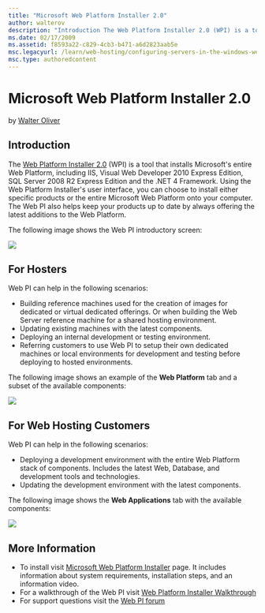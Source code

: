 ```yaml
---
title: "Microsoft Web Platform Installer 2.0"
author: walterov
description: "Introduction The Web Platform Installer 2.0 (WPI) is a tool that installs Microsoft's entire Web Platform, including IIS, Visual Web Developer 2010 Express E..."
ms.date: 02/17/2009
ms.assetid: f8593a22-c829-4cb3-b471-a6d2823aab5e
msc.legacyurl: /learn/web-hosting/configuring-servers-in-the-windows-web-platform/microsoft-web-platform-installer-20
msc.type: authoredcontent
---
```

Microsoft Web Platform Installer 2.0
====================
by [Walter Oliver](https://github.com/walterov)

## Introduction

The [Web Platform Installer 2.0](https://www.microsoft.com/web/downloads/platform.aspx) (WPI) is a tool that installs Microsoft's entire Web Platform, including IIS, Visual Web Developer 2010 Express Edition, SQL Server 2008 R2 Express Edition and the .NET 4 Framework. Using the Web Platform Installer's user interface, you can choose to install either specific products or the entire Microsoft Web Platform onto your computer. The Web PI also helps keep your products up to date by always offering the latest additions to the Web Platform.

The following image shows the Web PI introductory screen:

![](microsoft-web-platform-installer-20/_static/image3.png)

## For Hosters

Web PI can help in the following scenarios:

- Building reference machines used for the creation of images for dedicated or virtual dedicated offerings. Or when building the Web Server reference machine for a shared hosting environment.
- Updating existing machines with the latest components.
- Deploying an internal development or testing environment.
- Referring customers to use Web PI to setup their own dedicated machines or local environments for development and testing before deploying to hosted environments.

The following image shows an example of the **Web Platform** tab and a subset of the available components:

[![](microsoft-web-platform-installer-20/_static/image5.png)](microsoft-web-platform-installer-20/_static/image4.png)

## For Web Hosting Customers

Web PI can help in the following scenarios:

- Deploying a development environment with the entire Web Platform stack of components. Includes the latest Web, Database, and development tools and technologies.
- Updating the development environment with the latest components.

The following image shows the **Web Applications** tab with the available components:

![](microsoft-web-platform-installer-20/_static/image6.png)

## More Information

- To install visit [Microsoft Web Platform Installer](https://www.microsoft.com/web/downloads/platform.aspx) page. It includes information about system requirements, installation steps, and an information video.
- For a walkthrough of the Web PI visit [Web Platform Installer Walkthrough](../../install/web-platform-installer/web-platform-installer-20-walkthrough.md)
- For support questions visit the [Web PI forum](https://forums.iis.net/1155.aspx)